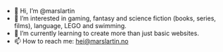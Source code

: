 - 👋 Hi, I’m @marslartin
- 👀 I’m interested in gaming, fantasy and science fiction (books, series, films), language, LEGO and swimming.
- 🌱 I’m currently learning to create more than just basic websites.
- 📫 How to reach me: hei@marslartin.no
